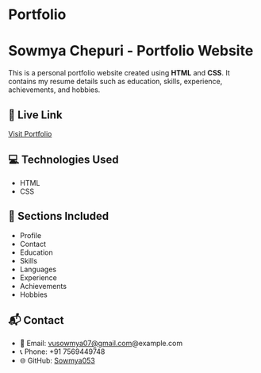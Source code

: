 # Portfolio
# Sowmya Chepuri - Portfolio Website

This is a personal portfolio website created using **HTML** and **CSS**. It contains my resume details such as education, skills, experience, achievements, and hobbies.

## 🔗 Live Link

[Visit Portfolio](https://github.com/Sowmya053)

## 💻 Technologies Used

- HTML
- CSS

## 📄 Sections Included

- Profile
- Contact
- Education
- Skills
- Languages
- Experience
- Achievements
- Hobbies

## 📬 Contact

- 📧 Email: vusowmya07@gmail.com@example.com  
- 📞 Phone: +91 7569449748  
- 🌐 GitHub: [Sowmya053](https://github.com/Sowmya053)
